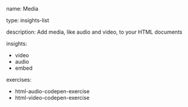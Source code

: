 name: Media

type: insights-list

description: Add media, like audio and video, to your HTML documents

insights:
  - video
  - audio
  - embed
 
exercises:
  - html-audio-codepen-exercise
  - html-video-codepen-exercise
